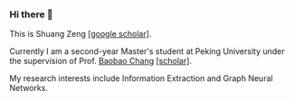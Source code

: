 ### Hi there 👋
This is Shuang Zeng [[google scholar]](https://scholar.google.com/citations?user=cTanK_QAAAAJ&hl=en). 

Currently I am a second-year Master's student at Peking University under the supervision of Prof. [Baobao Chang](https://icl.pku.edu.cn/cy/cbb/index.htm) [[scholar]](https://scholar.google.com/citations?user=LaKNyhQAAAAJ&hl=en).

My research interests include Information Extraction and Graph Neural Networks.

<!--
**DreamInvoker/DreamInvoker** is a ✨ _special_ ✨ repository because its `README.md` (this file) appears on your GitHub profile.

Here are some ideas to get you started:

- 🔭 I’m currently working on ...
- 🌱 I’m currently learning ...
- 👯 I’m looking to collaborate on ...
- 🤔 I’m looking for help with ...
- 💬 Ask me about ...
- 📫 How to reach me: ...
- 😄 Pronouns: ...
- ⚡ Fun fact: ...
-->
